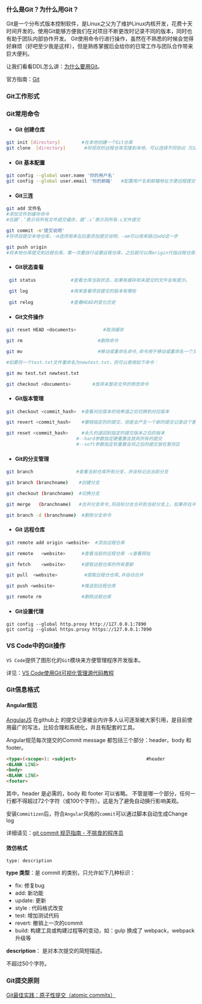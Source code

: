 ### 什么是Git？为什么用Git？

​	Git是一个分布式版本控制软件，是Linux之父为了维护Linux内核开发，花费十天时间开发的。使用Git能够方便我们在对项目不断更改时记录不同的版本，同时也有助于团队内部协作开发。 Git使用命令行进行操作，虽然在不熟悉的时候会觉得好麻烦（好吧至少我是这样），但是熟练掌握后会给你的日常工作与团队合作带来巨大便利。

让我们看看DDL怎么讲：[为什么要用Git](https://flowus.cn/deadline039/share/6b386014-3c9a-45b0-afd2-8ae472510ea0)。

官方指南：[Git](https://git-scm.com/book/zh/v2)

### Git工作形式



### Git常用命令

- #### Git 创建仓库

```bash
git init [directory]		#在本地创建一个Git仓库
git clone  [directory]       #将现存的远程仓库克隆到本地，可以选择不同协议（SSH,GIT,HTTP)
```

- #### Git 基本配置

```bash
git config --global user.name '你的用户名'
git config --global user.email '你的邮箱'	#配置用户名和邮箱地址方便远程提交
```

- #### Git三连

```bash
git add 文件名
#添加文件到缓存命令
#后跟‘.’表示将所有文件提交缓存，跟‘.c’表示将所有.c文件提交 

git commit -m'提交说明'
#将项目提交本地仓库，-m选项用来在后面添加提交说明，-am可以用来跳过add这一步

git push origin
#将本地仓库提交到远程仓库，第一次要自行设置远程仓库，之后就可以用origin代指远程仓库的地址
```

- #### Git状态查看

```bash
 git status				#查看仓库当前状态，如果有缓存和未提交的文件会有提示。
 
 git log				#用来查看项目提交的版本有哪些
 
 git relog				#查看HEAD的变化历史
```

- #### Git文件操作

```bash
git reset HEAD <documents>			#取消缓存

git rm							  #删除命令

git mv							  #移动或重命名命令,命令用于移动或重命名一个文件、目录、软连接。

#如要将一个test.txt文件重命名为newtest.txt，则可以使用如下命令：

git mv test.txt newtest.txt

git checkout <documents>		#放弃未暂存文件的修改命令
```

- #### Git版本管理

```bash
git checkout <commit_hash>	#查看对应版本的哈希值之后切换到对应版本

git revert <commit_hash>	#撤销指定的的提交，但是会产生一个新的提交记录这个更改

git reset <commit_hash>		#永久的退回到指定的提交版本之后的版本
					 	  #--hard参数指定硬重置会放弃所有的提交
					 	  #--soft参数指定软重置会将之后的提交放在暂存区
```

- #### Git的分支管理

```bash
git branch				  #查看当前仓库所有分支，并会标记出当前分支

git branch (branchname)	   #创建分支

git checkout (branchname)  #切换分支

git merge	(branchname)   #合并分支命令,将目标分支合并到当前分支上，如果存在冲突需要手动打开编辑器，处理冲突然后进行分支合并。

git branch -d (branchname)	#删除分支命令
```

- #### Git 远程仓库

```bash
git remote add origin <website>	 #添加远程仓库

git remote	 <website>		#查看当前的远程仓库 -v查看网址

git fetch	 <website>		#提取远程仓库的所有更新

git pull  <website>			 #提取远程仓仓库,并自动合并

git push <website>			#推送到远程仓库

git remote rm				#删除远程仓库
```

- #### Git设置代理

```shell
git config --global http.proxy http://127.0.0.1:7890
git config --global https.proxy https://127.0.0.1:7890
```



### VS Code中的Git操作

`VS Code`提供了图形化的`Git`模块来方便管理程序开发版本。

详见：[VS Code使用Git可视化管理源代码教程](https://www.cnblogs.com/lgx5/p/18577380)



### Git信息格式

#### Angular规范

[AngularJS](https://github.com/angular/angular/commits/dylhunn-patch-1) 在github上 的提交记录被业内许多人认可逐渐被大家引用，是目前使用最广的写法，比较合理和系统化，并且有配套的工具。

Angular规范每次提交的Commit message 都包括三个部分：header，body 和 footer。

```html
<type>(<scope>): <subject> 							#header
<BLANK LINE>
<body>
<BLANK LINE>
<footer>
```

其中，header 是必需的，body 和 footer 可以省略。
不管是哪一个部分，任何一行都不得超过72个字符（或100个字符）。这是为了避免自动换行影响美观。

安装`Commitizen`后，符合`Angular`风格的`commit`可以通过脚本自动生成Change log

详细请见：[git commit 规范指南 - 不挑食的程序员](https://segmentfault.com/a/1190000009048911)

#### 效仿格式

```
type: description
```

**type 类型**：是 commit 的类别，只允许如下几种标识：

- fix: 修复bug
- add: 新功能
- update: 更新
- style : 代码格式改变
- test: 增加测试代码
- revert: 撤销上一次的commit
- build: 构建工具或构建过程等的变动，如：gulp 换成了 webpack，webpack 升级等

**description**： 是对本次提交的简短描述。

不超过50个字符。

### Git提交原则

[Git最佳实践：原子性提交（atomic commits）](https://hearrain.com/git-zui-jia-shi-jian-:-yuan-zi-xing-ti-jiao-atomic-commits)
